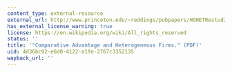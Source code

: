 ```yaml
---
content_type: external-resource
external_url: http://www.princeton.edu/~reddings/pubpapers/HOHETRestud2007.pdf
has_external_license_warning: true
license: https://en.wikipedia.org/wiki/All_rights_reserved
status: ''
title: '"Comparative Advantage and Heterogeneous Firms." (PDF)'
uid: 4d36bc92-e6d0-4122-a1fe-2767c3352135
wayback_url: ''
---
```

